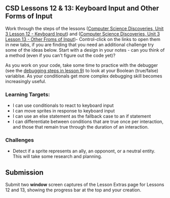 ## CSD Lessons 12 & 13: Keyboard Input and Other Forms of Input

Work through the steps of the lessons  ([Computer Science Discoveries, Unit 3 Lesson 12 - Keyboard Input](https://studio.code.org/s/csd3-2018/stage/12/puzzle/1)) and ([Computer Science Discoveries, Unit 3 Lesson 13 - Other Froms of Input](https://studio.code.org/s/csd3-2018/stage/13/puzzle/1))- Control-click on the links to open them in new tabs, if you are finding that you need an additional challenge try some of the ideas below. Start with a design in your notes - can you think of a method (even if you can't figure out the code yet)?

As you work on your code, take some time to practice with the debugger (see the [debugging steps in lesson 9](https://studio.code.org/s/csd3-2018/stage/9/puzzle/9)) to look at your Boolean (true/false) variablse. As your conditionals get more complex debugging skill becomes increasingly useful.

### Learning Targets:

* I can use conditionals to react to keyboard input
* I can move sprites in response to keyboard input
* I can use an else statement as the fallback case to an if statement
* I can differentiate between conditions that are true once per interaction, and those that remain true through the duration of an interaction.

### Challenges

* Detect if a sprite represents an ally, an opponont, or a neutral entity. This will take some research and planning.

## Submission

Submit two **window** screen captures of the Lesson Extras page for Lessons 12 and 13, showing the progress bar at the top and your creation.
